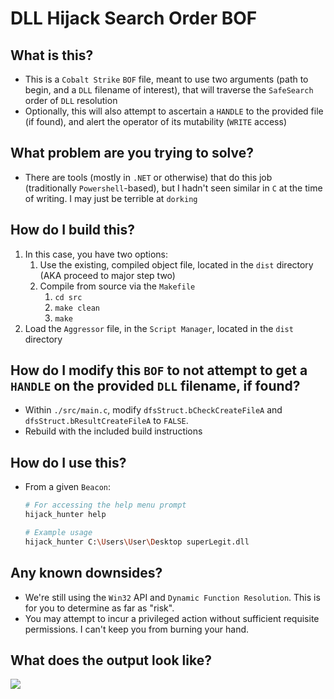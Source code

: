 # DLL Hijack Search Order BOF

## What is this?
- This is a `Cobalt Strike` `BOF` file, meant to use two arguments (path to begin, and a `DLL` filename of interest), that will traverse the `SafeSearch` order of `DLL` resolution
- Optionally, this will also attempt to ascertain a `HANDLE` to the provided file (if found), and alert the operator of its mutability (`WRITE` access)

## What problem are you trying to solve?
- There are tools (mostly in `.NET` or otherwise) that do this job (traditionally `Powershell`-based), but I hadn't seen similar in `C` at the time of writing.  I may just be terrible at `dorking`

## How do I build this?
1. In this case, you have two options:
	1. Use the existing, compiled object file, located in the `dist` directory (AKA proceed to major step two)
    2. Compile from source via the `Makefile`
        1. `cd src`
        2. `make clean`
        3. `make`
2. Load the `Aggressor` file, in the `Script Manager`, located in the `dist` directory

## How do I modify this `BOF` to **not** attempt to get a `HANDLE` on the provided `DLL` filename, if found?
- Within `./src/main.c`, modify `dfsStruct.bCheckCreateFileA` and `dfsStruct.bResultCreateFileA` to `FALSE`.
- Rebuild with the included build instructions

## How do I use this?
- From a given `Beacon`:
    ```sh
    # For accessing the help menu prompt
    hijack_hunter help

    # Example usage
    hijack_hunter C:\Users\User\Desktop superLegit.dll
    ```
##
## Any known downsides?
- We're still using the `Win32` API and `Dynamic Function Resolution`.  This is for you to determine as far as "risk".
- You may attempt to incur a privileged action without sufficient requisite permissions.  I can't keep you from burning your hand.
##
## What does the output look like?
![](https://i.ibb.co/P6TZYKp/image.png)